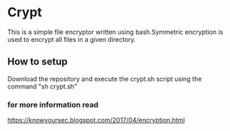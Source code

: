 # Crypt
This is a simple file encryptor written using bash.Symmetric encryption is used to encrypt all files in a given directory.

## How to setup
Download the repository and execute the crypt.sh script using the command "sh crypt.sh"

### for more information read
https://knowyoursec.blogspot.com/2017/04/encryption.html


